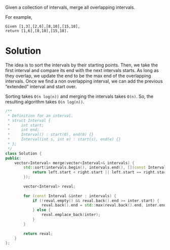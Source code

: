 Given a collection of intervals, merge all overlapping intervals.

For example,
```
Given [1,3],[2,6],[8,10],[15,18],
return [1,6],[8,10],[15,18].
```

# Solution

The idea is to sort the intervals by their starting points. Then, we take the first interval and compare its end with the next intervals starts. As long as they overlap, we update the end to be the max end of the overlapping intervals. Once we find a non overlapping interval, we can add the previous “extended” interval and start over.

Sorting takes ```O(n log(n))``` and merging the intervals takes ```O(n)```. So, the resulting algorithm takes ```O(n log(n))```.

```cpp
/**
 * Definition for an interval.
 * struct Interval {
 *     int start;
 *     int end;
 *     Interval() : start(0), end(0) {}
 *     Interval(int s, int e) : start(s), end(e) {}
 * };
 */
class Solution {
public:
    vector<Interval> merge(vector<Interval>& intervals) {
        std::sort(intervals.begin(), intervals.end(), [](const Interval &left, const Interval &right) {
            return left.start < right.start || left.start == right.start && left.end < right.end;
        });
        
        vector<Interval> reval;
        
        for (const Interval &inter : intervals) {
            if (!reval.empty() && reval.back().end >= inter.start) {
                reval.back().end = std::max(reval.back().end, inter.end);
            } else {
                reval.emplace_back(inter);
            }
        }
        
        return reval;
    }
};
```
